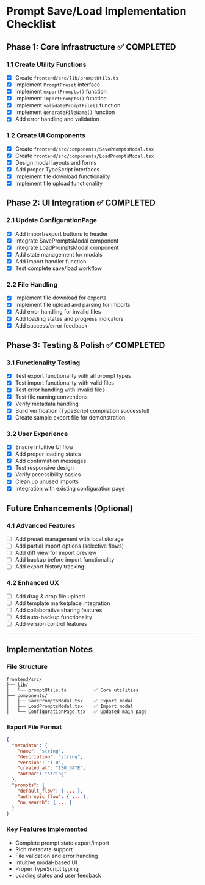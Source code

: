 # Prompt Save/Load Implementation Checklist

## Phase 1: Core Infrastructure ✅ COMPLETED

### 1.1 Create Utility Functions
- [x] Create `frontend/src/lib/promptUtils.ts`
- [x] Implement `PromptPreset` interface
- [x] Implement `exportPrompts()` function
- [x] Implement `importPrompts()` function  
- [x] Implement `validatePromptFile()` function
- [x] Implement `generateFileName()` function
- [x] Add error handling and validation

### 1.2 Create UI Components
- [x] Create `frontend/src/components/SavePromptsModal.tsx`
- [x] Create `frontend/src/components/LoadPromptsModal.tsx`
- [x] Design modal layouts and forms
- [x] Add proper TypeScript interfaces
- [x] Implement file download functionality
- [x] Implement file upload functionality

## Phase 2: UI Integration ✅ COMPLETED

### 2.1 Update ConfigurationPage
- [x] Add import/export buttons to header
- [x] Integrate SavePromptsModal component
- [x] Integrate LoadPromptsModal component
- [x] Add state management for modals
- [x] Add import handler function
- [x] Test complete save/load workflow

### 2.2 File Handling
- [x] Implement file download for exports
- [x] Implement file upload and parsing for imports
- [x] Add error handling for invalid files
- [x] Add loading states and progress indicators
- [x] Add success/error feedback

## Phase 3: Testing & Polish ✅ COMPLETED

### 3.1 Functionality Testing
- [x] Test export functionality with all prompt types
- [x] Test import functionality with valid files  
- [x] Test error handling with invalid files
- [x] Test file naming conventions
- [x] Verify metadata handling
- [x] Build verification (TypeScript compilation successful)
- [x] Create sample export file for demonstration

### 3.2 User Experience
- [x] Ensure intuitive UI flow
- [x] Add proper loading states
- [x] Add confirmation messages
- [x] Test responsive design
- [x] Verify accessibility basics
- [x] Clean up unused imports
- [x] Integration with existing configuration page

## Future Enhancements (Optional)

### 4.1 Advanced Features
- [ ] Add preset management with local storage
- [ ] Add partial import options (selective flows)
- [ ] Add diff view for import preview
- [ ] Add backup before import functionality
- [ ] Add export history tracking

### 4.2 Enhanced UX
- [ ] Add drag & drop file upload
- [ ] Add template marketplace integration
- [ ] Add collaborative sharing features
- [ ] Add auto-backup functionality
- [ ] Add version control features

---

## Implementation Notes

### File Structure
```
frontend/src/
├── lib/
│   └── promptUtils.ts          ✅ Core utilities
├── components/
│   ├── SavePromptsModal.tsx    ✅ Export modal
│   ├── LoadPromptsModal.tsx    ✅ Import modal
│   └── ConfigurationPage.tsx   ✅ Updated main page
```

### Export File Format
```json
{
  "metadata": {
    "name": "string",
    "description": "string", 
    "version": "1.0",
    "created_at": "ISO_DATE",
    "author": "string"
  },
  "prompts": {
    "default_flow": { ... },
    "anthropic_flow": { ... },
    "no_search": { ... }
  }
}
```

### Key Features Implemented
- Complete prompt state export/import
- Rich metadata support
- File validation and error handling  
- Intuitive modal-based UI
- Proper TypeScript typing
- Loading states and user feedback 